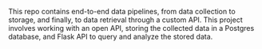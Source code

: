 This repo contains end-to-end data pipelines, from data collection to storage, and finally, to data retrieval through a custom API. 
This project involves working with an open API, storing the collected data in a Postgres database, and Flask API to query and analyze the stored data.
